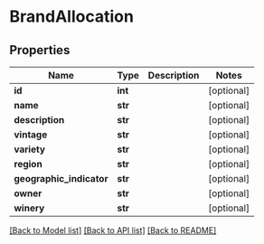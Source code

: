 # BrandAllocation

## Properties
Name | Type | Description | Notes
------------ | ------------- | ------------- | -------------
**id** | **int** |  | [optional] 
**name** | **str** |  | [optional] 
**description** | **str** |  | [optional] 
**vintage** | **str** |  | [optional] 
**variety** | **str** |  | [optional] 
**region** | **str** |  | [optional] 
**geographic_indicator** | **str** |  | [optional] 
**owner** | **str** |  | [optional] 
**winery** | **str** |  | [optional] 

[[Back to Model list]](../README.md#documentation-for-models) [[Back to API list]](../README.md#documentation-for-api-endpoints) [[Back to README]](../README.md)

